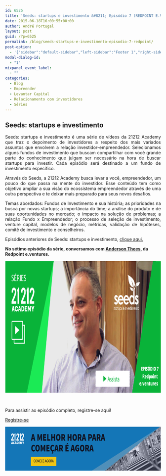 ```yaml
---
id: 6525
title: 'Seeds: startups e investimento &#8211; Episódio 7 (REDPOINT E.VENTURES)'
date: 2015-06-18T16:00:55+00:00
author: André Portugal
layout: post
guid: /?p=6525
permalink: /blog/seeds-startups-e-investimento-episodio-7-redpoint/
post-option:
  - '{"sidebar":"default-sidebar","left-sidebar":"Footer 1","right-sidebar":"Footer 1","page-title":"","page-caption":""}'
modal-dialog-id:
  - "1"
mixpanel_event_label:
  - ""
categories:
  - Blog
  - Empreender
  - Levantar Capital
  - Relacionamento com investidores
  - Séries
---
```

<h2 style="text-align: justify;">
  <strong>Seeds: startups e investimento</strong>
</h2>

<p style="text-align: justify;">
  Seeds: startups e investimento é uma série de vídeos da 21212 Academy que traz o depoimento de investidores a respeito dos mais variados assuntos que envolvem a relação investidor-empreendedor. Selecionamos alguns fundos de investimento que buscam compartilhar com você grande parte do conhecimento que julgam ser necessário na hora de buscar startups para investir. Cada episódio será destinado a um fundo de investimento específico.
</p>

<p style="text-align: justify;">
  Através do Seeds, a 21212 Academy busca levar a você, empreendedor, um pouco do que passa na mente do investidor. Esse conteúdo tem como objetivo ampliar a sua visão do ecossistema empreendedor através de uma outra perspectiva e te deixar mais preparado para seus novos desafios.
</p>

<p style="text-align: justify;">
  Temas abordados: Fundos de Investimento e sua história; as prioridades na busca por novas startups; a importância do time; a análise do produto e de suas oportunidades no mercado; o impacto na solução de problemas; a relação Fundo x Empreendedor; o processo de seleção de investimento, venture capital, modelos de negócio, métricas, validação de hipóteses, comitê de investimento e conselheiros.
</p>

<p style="text-align: justify;">
  Episódios anteriores de Seeds: startups e investimento, <a title="Seeds: startups e investimento" href="/course/seeds-startups-e-investimento/" target="_blank">clique aqui.</a>
</p>

**No sétimo episódio da série, conversamos com <a href="https://br.linkedin.com/in/amthees" target="_blank">Anderson Thees</a>, da Redpoint e.ventures.**

[<img class="aligncenter wp-image-6526 size-full" src="/wp-content/uploads/2015/06/artes_modelos_seeds.png" alt="" width="851" height="426" />](/wp-content/uploads/2015/06/artes_modelos_seeds.png)

&nbsp;

Para assistir ao episódio completo, registre-se aqui!

<div class="gdlr-course-button" >
  <a  href='/'>Registre-se</a>
</div>

[<img class=" size-full wp-image-6092 aligncenter" src="/wp-content/uploads/2015/05/comece_agora.png" alt="comece_agora" width="679" height="142" />](/?register=/)